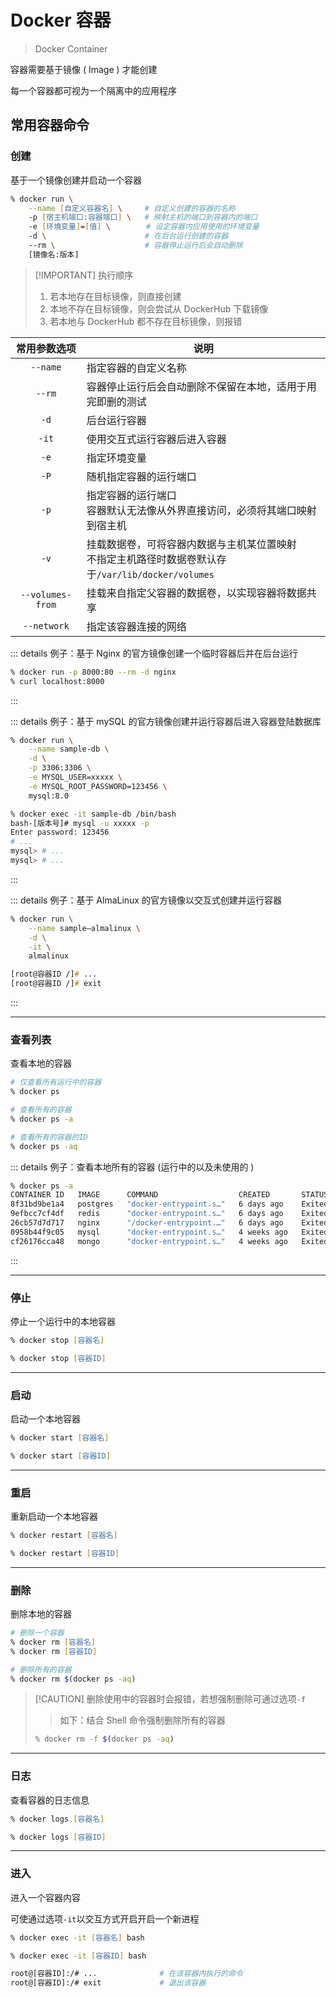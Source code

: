 # Docker 容器

> Docker Container

容器需要基于镜像 ( Image ) 才能创建

每一个容器都可视为一个隔离中的应用程序

## 常用容器命令

### 创建

基于一个镜像创建并启动一个容器

```zsh
% docker run \
    --name [自定义容器名] \     # 自定义创建的容器的名称
    -p [宿主机端口:容器端口] \   # 映射主机的端口到容器内的端口
    -e [环境变量]=[值] \        # 设定容器内应用使用的环境变量
    -d \                      # 在后台运行创建的容器
    --rm \                    # 容器停止运行后会自动删除
    [镜像名:版本]
```

> [!IMPORTANT] 执行顺序
>
> 1. 若本地存在目标镜像，则直接创建
> 2. 本地不存在目标镜像，则会尝试从 DockerHub 下载镜像
> 3. 若本地与 DockerHub 都不存在目标镜像，则报错

|   常用参数选项   | 说明                                                                                                   |
| :--------------: | ------------------------------------------------------------------------------------------------------ |
|     `--name`     | 指定容器的自定义名称                                                                                   |
|      `--rm`      | 容器停止运行后会自动删除不保留在本地，适用于用完即删的测试                                             |
|       `-d`       | 后台运行容器                                                                                           |
|      `-it`       | 使用交互式运行容器后进入容器                                                                           |
|       `-e`       | 指定环境变量                                                                                           |
|       `-P`       | 随机指定容器的运行端口                                                                                 |
|       `-p`       | 指定容器的运行端口<br/>容器默认无法像从外界直接访问，必须将其端口映射到宿主机                          |
|       `-v`       | 挂载数据卷，可将容器内数据与主机某位置映射<br/>不指定主机路径时数据卷默认存于`/var/lib/docker/volumes` |
| `--volumes-from` | 挂载来自指定父容器的数据卷，以实现容器将数据共享                                                       |
|   `--network`    | 指定该容器连接的网络                                                                                   |

::: details 例子：基于 Nginx 的官方镜像创建一个临时容器后并在后台运行

```zsh
% docker run -p 8000:80 --rm -d nginx
% curl localhost:8000
```

:::

::: details 例子：基于 mySQL 的官方镜像创建并运行容器后进入容器登陆数据库

```zsh
% docker run \
    --name sample-db \
    -d \
    -p 3306:3306 \
    -e MYSQL_USER=xxxxx \
    -e MYSQL_ROOT_PASSWORD=123456 \
    mysql:8.0

% docker exec -it sample-db /bin/bash
bash-[版本号]# mysql -u xxxxx -p
Enter password: 123456
# ...
mysql> # ...
mysql> # ...
```

:::

::: details 例子：基于 AlmaLinux 的官方镜像以交互式创建并运行容器

```zsh
% docker run \
    --name sample—almalinux \
    -d \
    -it \
    almalinux

[root@容器ID /]# ...
[root@容器ID /]# exit
```

:::

---

### 查看列表

查看本地的容器

```zsh
# 仅查看所有运行中的容器
% docker ps

# 查看所有的容器
% docker ps -a

# 查看所有的容器的ID
% docker ps -aq
```

::: details 例子：查看本地所有的容器 (运行中的以及未使用的 )

```zsh
% docker ps -a
CONTAINER ID   IMAGE      COMMAND                  CREATED       STATUS                    PORTS     NAMES
8f31bd9be1a4   postgres   "docker-entrypoint.s…"   6 days ago    Exited (0) 24 hours ago             study-postgres
9efbcc7cf4df   redis      "docker-entrypoint.s…"   6 days ago    Exited (0) 6 days ago               study-redis
26cb57d7d717   nginx      "/docker-entrypoint.…"   6 days ago    Exited (0) 6 days ago               study-nginx
0958b44f9c05   mysql      "docker-entrypoint.s…"   4 weeks ago   Exited (0) 6 days ago               study-mysql
cf26176cca48   mongo      "docker-entrypoint.s…"   4 weeks ago   Exited (0) 6 days ago               study-mongodb
```

:::

---

### 停止

停止一个运行中的本地容器

```zsh
% docker stop [容器名]

% docker stop [容器ID]
```

---

### 启动

启动一个本地容器

```zsh
% docker start [容器名]

% docker start [容器ID]
```

---

### 重启

重新启动一个本地容器

```zsh
% docker restart [容器名]

% docker restart [容器ID]
```

---

### 删除

删除本地的容器

```zsh
# 删除一个容器
% docker rm [容器名]
% docker rm [容器ID]

# 删除所有的容器
% docker rm $(docker ps -aq)
```

> [!CAUTION] 删除使用中的容器时会报错，若想强制删除可通过选项<code>-f</code>
>
> > 如下：结合 Shell 命令强制删除所有的容器
>
> ```zsh
> % docker rm -f $(docker ps -aq)
> ```

---

### 日志

查看容器的日志信息

```zsh
% docker logs [容器名]

% docker logs [容器ID]
```

---

### 进入

进入一个容器内容

可使通过选项`-it`以交互方式开启开启一个新进程

```zsh
% docker exec -it [容器名] bash

% docker exec -it [容器ID] bash
```

```zsh
root@[容器ID]:/# ...              # 在该容器内执行的命令
root@[容器ID]:/# exit             # 退出该容器
```
